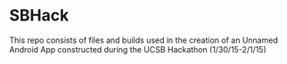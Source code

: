 # SBHack

This repo consists of files and builds used in the creation of an Unnamed Android App
constructed during the UCSB Hackathon (1/30/15-2/1/15)
